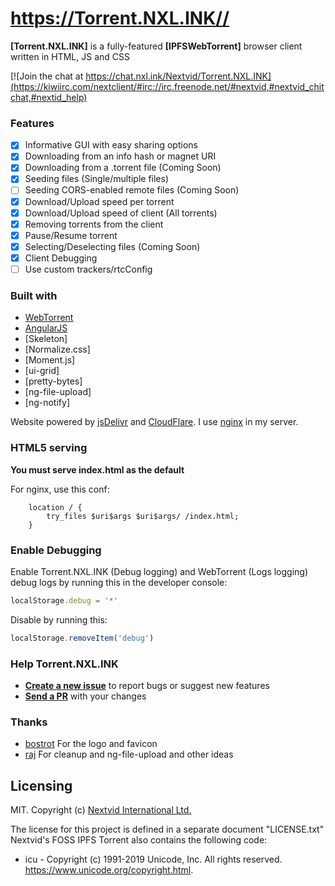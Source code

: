 https://Torrent.NXL.INK//
========
**[Torrent.NXL.INK]** is a fully-featured **[IPFSWebTorrent]** browser client written in HTML, JS and CSS

[![Join the chat at https://chat.nxl.ink/Nextvid/Torrent.NXL.INK](https://kiwiirc.com/nextclient/#irc://irc.freenode.net/#nextvid,#nextvid_chitchat,#nextid_help)

### Features
- [x] Informative GUI with easy sharing options
- [x] Downloading from an info hash or magnet URI
- [x] Downloading from a .torrent file (Coming Soon)
- [x] Seeding files (Single/multiple files)
- [ ] Seeding CORS-enabled remote files (Coming Soon) 
- [x] Download/Upload speed per torrent
- [x] Download/Upload speed of client (All torrents)
- [x] Removing torrents from the client
- [x] Pause/Resume torrent
- [x] Selecting/Deselecting files (Coming Soon)
- [x] Client Debugging
- [ ] Use custom trackers/rtcConfig

### Built with
- [WebTorrent]
- [AngularJS]
- [Skeleton]
- [Normalize.css]
- [Moment.js]
- [ui-grid]
- [pretty-bytes]
- [ng-file-upload]
- [ng-notify]

Website powered by [jsDelivr] and [CloudFlare]. I use [nginx] in my server.

### HTML5 serving
**You must serve index.html as the default**

For nginx, use this conf:
```
    location / {
        try_files $uri$args $uri$args/ /index.html;
    }
```

### Enable Debugging
Enable Torrent.NXL.INK (Debug logging) and WebTorrent (Logs logging) debug logs by running this in the developer console:
```js
localStorage.debug = '*'
```
Disable by running this:
```js
localStorage.removeItem('debug')
```

### Help Torrent.NXL.INK
- **[Create a new issue](https://github.com/cheech790/Torrent.NXL.INK/issues/new)** to report bugs or suggest new features
- **[Send a PR](https://github.com/cheech790/Torrent.NXL.INK/pull/new/master)** with your changes

### Thanks
- [bostrot](mail::to:bruce@nextvid.io) For the logo and favicon
- [raj](mail::to:raj@nextvid.io) For cleanup and ng-file-upload and other ideas

## Licensing

MIT. Copyright (c) [Nextvid International Ltd.](https://nextvid.io)

The license for this project is defined in a separate document "LICENSE.txt"
Nextvid's FOSS IPFS Torrent also contains the following code:

- icu   - Copyright (c) 1991-2019 Unicode, Inc. All rights reserved. https://www.unicode.org/copyright.html.

[Product]: https://Torrent.NXL.INK//
[WebTorrent]: https://webtorrent.io
[AngularJS]: https://angularjs.org/
[jsDelivr]: https://www.jsdelivr.com/
[CloudFlare]: https://www.cloudflare.com/
[nginx]: http://nginx.org/
